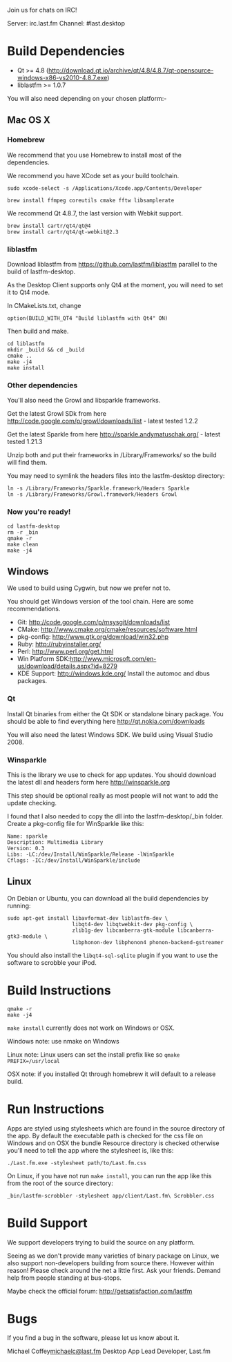 Join us for chats on IRC!

Server: irc.last.fm
Channel: #last.desktop

# Build Dependencies

* Qt >= 4.8 (http://download.qt.io/archive/qt/4.8/4.8.7/qt-opensource-windows-x86-vs2010-4.8.7.exe)
* liblastfm >= 1.0.7

You will also need depending on your chosen platform:-

## Mac OS X

### Homebrew

We recommend that you use Homebrew to install most of the dependencies.

We recommend you have XCode set as your build toolchain.

```
sudo xcode-select -s /Applications/Xcode.app/Contents/Developer

```

```
brew install ffmpeg coreutils cmake fftw libsamplerate
```


We recommend Qt 4.8.7, the last version with Webkit support.

```
brew install cartr/qt4/qt@4
brew install cartr/qt4/qt-webkit@2.3
```

### liblastfm

Download liblastfm from https://github.com/lastfm/liblastfm parallel to the build of lastfm-desktop.

As the Desktop Client supports only Qt4 at the moment, you will need to set it to Qt4 mode.

In CMakeLists.txt, change
```
option(BUILD_WITH_QT4 "Build liblastfm with Qt4" ON)

```

Then build and make.
```
cd liblastfm
mkdir _build && cd _build
cmake ..
make -j4
make install
```

### Other dependencies

You'll also need the Growl and libsparkle frameworks.

Get the latest Growl SDk from here http://code.google.com/p/growl/downloads/list - latest tested 1.2.2

Get the latest Sparkle from here http://sparkle.andymatuschak.org/ - latest tested 1.21.3

Unzip both and put their frameworks in /Library/Frameworks/ so the build will find them.

You may need to symlink the headers files into the lastfm-desktop directory:

```
ln -s /Library/Frameworks/Sparkle.framework/Headers Sparkle
ln -s /Library/Frameworks/Growl.framework/Headers Growl
```

### Now you're ready!

```
cd lastfm-desktop
rm -r _bin
qmake -r
make clean
make -j4
```


## Windows

We used to build using Cygwin, but now we prefer not to.

You should get Windows version of the tool chain. Here are some recommendations.

- Git: http://code.google.com/p/msysgit/downloads/list
- CMake: http://www.cmake.org/cmake/resources/software.html
- pkg-config: http://www.gtk.org/download/win32.php
- Ruby: http://rubyinstaller.org/
- Perl: http://www.perl.org/get.html
- Win Platform SDK:http://www.microsoft.com/en-us/download/details.aspx?id=8279
- KDE Support: http://windows.kde.org/ Install the automoc and dbus packages.

### Qt

Install Qt binaries from either the Qt SDK or standalone binary package. You should be able to find everything here http://qt.nokia.com/downloads

You will also need the latest Windows SDK. We build using Visual Studio 2008.

### Winsparkle

This is the library we use to check for app updates. You should download the latest dll and headers form here http://winsparkle.org

This step should be optional really as most people will not want to add the update checking.

I found that I also needed to copy the dll into the lastfm-desktop/_bin folder. Create a pkg-config file for WinSparkle like this:

    Name: sparkle
    Description: Multimedia Library
    Version: 0.3
    Libs: -LC:/dev/Install/WinSparkle/Release -lWinSparkle
    Cflags: -IC:/dev/Install/WinSparkle/include

## Linux

On Debian or Ubuntu, you can download all the build dependencies by running:

    sudo apt-get install libavformat-dev liblastfm-dev \
                         libqt4-dev libqtwebkit-dev pkg-config \
                         zlib1g-dev libcanberra-gtk-module libcanberra-gtk3-module \
                         libphonon-dev libphonon4 phonon-backend-gstreamer


You should also install the `libqt4-sql-sqlite` plugin if you want to use the
software to scrobble your iPod.

# Build Instructions

    qmake -r
    make -j4
    
`make install` currently does not work on Windows or OSX.

Windows note: use nmake on Windows

Linux note: Linux users can set the install prefix like so `qmake PREFIX=/usr/local`

OSX note: if you installed Qt through homebrew it will default to a release build.

# Run Instructions

Apps are styled using stylesheets which are found in the source directory
of the app. By default the executable path is checked for the css file on
Windows and on OSX the bundle Resource directory is checked otherwise you'll
need to tell the app where the stylesheet is, like this: 

    ./Last.fm.exe -stylesheet path/to/Last.fm.css
    
On Linux, if you have not run `make install`, you can run the app like this
from the root of the source directory:

    _bin/lastfm-scrobbler -stylesheet app/client/Last.fm\ Scrobbler.css

# Build Support

We support developers trying to build the source on any platform. 

Seeing as we don't provide many varieties of binary package on Linux, we also
support non-developers building from source there. However within reason!
Please check around the net a little first. Ask your friends. Demand help
from people standing at bus-stops.

Maybe check the official forum: http://getsatisfaction.com/lastfm

# Bugs

If you find a bug in the software, please let us know about it.

Michael Coffey<michaelc@last.fm>
Desktop App Lead Developer, Last.fm
